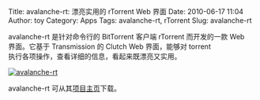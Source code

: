 Title: avalanche-rt: 漂亮实用的 rTorrent Web 界面
Date: 2010-06-17 11:04
Author: toy
Category: Apps
Tags: avalanche-rt, rTorrent
Slug: avalanche-rt

avalanche-rt 是针对命令行的 BitTorrent 客户端 rTorrent 而开发的一款 Web  
界面。它基于 Transmission 的 Clutch Web 界面，能够对 torrent  
执行各项操作，查看详细的信息，看起来既漂亮又实用。

[![avalanche-rt](http://i.linuxtoy.org/images/2010/06/thumb-avalanche-rt.png)](http://i.linuxtoy.org/images/2010/06/avalanche-rt.png)

avalanche-rt
可从其[项目主页](http://code.google.com/p/avalanche-rt/)下载。
